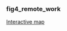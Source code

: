 ### fig4_remote_work
[Interactive map](https://economicsobservatory.github.io/ECOvisualisations/articles/what-does-remote-working-mean-for-regional-economies-in-the-uk/fig4/)

